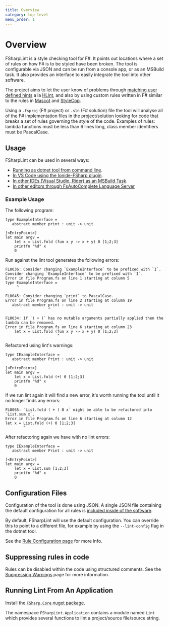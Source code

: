 ```yaml
---
title: Overview
category: top-level
menu_order: 1
---
```


# Overview

FSharpLint is a style checking tool for F#. It points out locations where a set of rules on how F# is to be styled have been broken.
The tool is configurable via JSON and can be run from a console app, or as an MSBuild task. It also provides an interface to easily integrate the tool into other software.

The project aims to let the user know of problems through [matching user defined hints](./how-tos/rules/FL0065.html)
a la [HLint](http://community.haskell.org/~ndm/hlint/), and also by using custom rules written in F# similar to the rules
in [Mascot](http://mascot.x9c.fr/manual.html) and [StyleCop](http://stylecop.codeplex.com/).

Using a `.fsproj` (F# project) or `.sln` (F# solution) file the tool will analyse all of the F# implementation files in the project/solution looking for
code that breaks a set of rules governing the style of the code. Examples of rules: lambda functions must be less than 6 lines long, class member identifiers must be PascalCase.

## Usage

FSharpLint can be used in several ways:

* [Running as dotnet tool from command line](./how-tos/install-dotnet-tool.html).
* [In VS Code using the Ionide-FSharp plugin](https://marketplace.visualstudio.com/items?itemName=Ionide.Ionide-fsharp).
* [In other IDEs (Visual Studio, Rider) as an MSBuild Task](./how-tos/msbuild-task.html).
* [In other editors through FsAutoComplete Language Server](https://github.com/fsharp/FsAutoComplete)

### Example Usage

The following program:

    type ExampleInterface =
       abstract member print : unit -> unit

    [<EntryPoint>]
    let main argv =
        let x = List.fold (fun x y -> x + y) 0 [1;2;3]
        printfn "%d" x
        0

Run against the lint tool generates the following errors:

    FL0036: Consider changing `ExampleInterface` to be prefixed with `I`.
    Consider changing `ExampleInterface` to be prefixed with `I`.
    Error in file Program.fs on line 1 starting at column 5
    type ExampleInterface =
         ^

    FL0045: Consider changing `print` to PascalCase.
    Error in file Program.fs on line 2 starting at column 19
       abstract member print : unit -> unit
                       ^

    FL0034: If `( + )` has no mutable arguments partially applied then the lambda can be removed.
    Error in file Program.fs on line 6 starting at column 23
        let x = List.fold (fun x y -> x + y) 0 [1;2;3]
                           ^

Refactored using lint's warnings:

    type IExampleInterface =
       abstract member Print : unit -> unit

    [<EntryPoint>]
    let main argv =
        let x = List.fold (+) 0 [1;2;3]
        printfn "%d" x
        0

If we run lint again it will find a new error, it's worth running the tool until it no longer finds any errors:

    FL0065: `List.fold ( + ) 0 x` might be able to be refactored into `List.sum x`.
    Error in file Program.fs on line 6 starting at column 12
    let x = List.fold (+) 0 [1;2;3]
            ^

After refactoring again we have with no lint errors:

    type IExampleInterface =
       abstract member Print : unit -> unit

    [<EntryPoint>]
    let main argv =
        let x = List.sum [1;2;3]
        printfn "%d" x
        0

## Configuration Files

Configuration of the tool is done using JSON.
A single JSON file containing the default configuration for all rules
is [included inside of the software](https://github.com/fsprojects/FSharpLint/blob/master/src/FSharpLint.Core/fsharplint.json).

By default, FSharpLint will use the default configuration. You can override this to point
to a different file, for example by using the `--lint-config` flag in the dotnet tool.

See the [Rule Configuration page](./how-tos/rule-configuration.html) for more info.

## Suppressing rules in code

Rules can be disabled within the code using structured comments. See the [Suppressing Warnings](./how-tos/rule-suppression.html) page for more information.

## Running Lint From An Application

Install the [`FSharp.Core` nuget package](https://www.nuget.org/packages/FSharpLint.Core/).

The namespace `FSharpLint.Application` contains a module named `Lint` which provides several functions
to lint a project/source file/source string.
